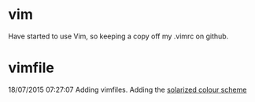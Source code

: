 # vim

Have started to use Vim, so keeping a copy off my .vimrc on github.

# vimfile
18/07/2015 07:27:07
Adding vimfiles.
Adding the [solarized colour scheme](http://ethanschoonover.com/solarized)
